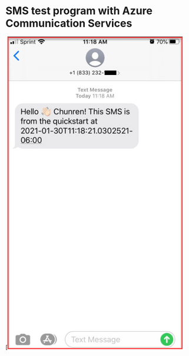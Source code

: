 # SMS test program with Azure Communication Services

[![N|SMS Screenshot](https://github.com/chunren/markdown-src/blob/master/raw/images/chunren_sms_quickstart01.jpg)
